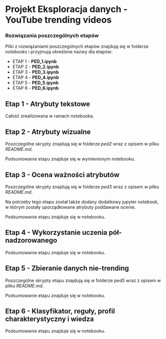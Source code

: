 # Projekt Eksploracja danych - YouTube trending videos

### Rozwiązania poszczególnych etapów

Pliki z rozwiązaniami poszczególnych etapów znajdują się w folderze *notebooks* i przyjmują określone nazwy dla etapów:

- ETAP 1 - **PED_1.ipynb**
- ETAP 2 - **PED_2.ipynb**
- ETAP 3 - **PED_3.ipynb**
- ETAP 4 - **PED_4.ipynb**
- ETAP 5 - **PED_5.ipynb**
- ETAP 6 - **PED_6.ipynb**

## Etap 1 - Atrybuty tekstowe

Całość zrealizowana w ramach notebooka.

## Etap 2 - Atrybuty wizualne

Poszczególne skrypty znajdują się w folderze *ped2* wraz z opisem w pliku *README.md*.

Podsumowanie etapu znajduje się w wymienionym notebooku.

## Etap 3 - Ocena ważności atrybutów

Poszczególne skrypty znajdują się w folderze *ped3* wraz z opisem w pliku
*README.md*.

Na potrzeby tego etapu został także dodany dodatkowy jupyter notebook, w którym zostały uporządkowane atrybuty poddawane
ocenie.

Podsumowanie etapu znajduje się w notebooku.

## Etap 4 - Wykorzystanie uczenia pół-nadzorowanego

Podsumowanie etapu znajduje się w notebooku.

## Etap 5 - Zbieranie danych nie-trending

Poszczególne skrypty etapu znajdują się w folderze *ped5* wraz z opisem w pliku *README.md*.

Podsumowanie etapu znajduje się w notebooku.

## Etap 6 - Klasyfikator, reguły, profil charakterystyczny i wiedza

Podsumowanie etapu znajduje się w notebooku.